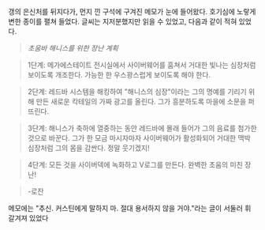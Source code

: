 갱의 은신처를 뒤지다가, 먼지 낀 구석에 구겨진 메모가 눈에 들어왔다. 호기심에 노랗게 변한 종이를 펼쳐 들었다. 글씨는 지저분했지만 읽을 수 있었고, 다음과 같이 적혀 있었다.

> _초움바 해니스를 위한 장난 계획_

> 1단계: 메가에스테이트 전시실에서 사이버웨어를 훔쳐서 거대한 빛나는 심장처럼 보이도록 개조한다. 가능한 한 우스꽝스럽게 보이도록 해야 한다.

> 2단계: 레드바 시스템을 해킹하여 "해니스의 심장"이라는 그의 명예를 기리기 위해 만든 새로운 칵테일의 가짜 광고를 올린다. 그가 흥분하도록 마을에 소문을 퍼뜨린다.

> 3단계: 해니스가 축하에 열중하는 동안 레드바에 몰래 들어가 그의 음료를 첨가한 것으로 바꾼다. 그가 한 모금 마시자마자 사이버웨어가 활성화되어 거대한 맥박 심장처럼 그의 몸을 감싼다. 정말 웃기겠지!

> 4단계: 모든 것을 사이버덱에 녹화하고 V로그를 만든다. 완벽한 초움의 미친 장난!

> -로잔

메모에는 "추신. 커스틴에게 말하지 마. 절대 용서하지 않을 거야."라는 글이 서둘러 휘갈겨져 있었다
